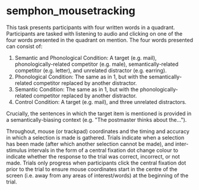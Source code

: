 # semphon_mousetracking

This task presents participants with four written words in a quadrant. Participants are tasked with listening to audio and clicking on one of the four words presented in the quadrant on mention. The four words presented can consist of:

1. Semantic and Phonological Condition: A target (e.g. mail), phonologically-related competitor (e.g. male), semantically-related competitor (e.g. letter), and unrelated distractor (e.g. earring).
2. Phonological Condition: The same as in 1, but with the semantically-related competitor replaced by another distractor.
3. Semantic Condition: The same as in 1, but with the phonologically-related competitor replaced by another distractor.
4. Control Condition: A target (e.g. mail), and three unrelated distractors.

Crucially, the sentences in which the target item is mentioned is provided in a semantically-biasing context (e.g. "The postmaster thinks about the..."). 

Throughout, mouse (or trackpad) coordinates and the timing and accuracy in which a selection is made is gathered. Trials indicate when a selection has been made (after which another selection cannot be made), and inter-stimulus intervals in the form of a central fixation dot change colour to indicate whether the response to the trial was correct, incorrect, or not made. Trials only progress when participants click the central fixation dot prior to the trial to ensure mouse coordinates start in the centre of the screen (i.e. away from any areas of interest/words) at the beginning of the trial.
